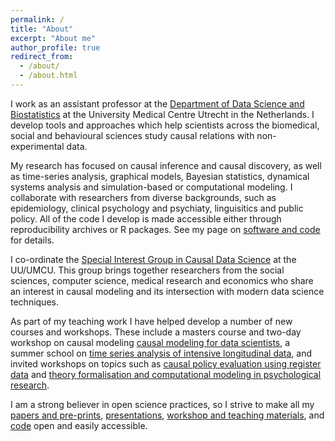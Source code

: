```yaml
---
permalink: /
title: "About"
excerpt: "About me"
author_profile: true
redirect_from: 
  - /about/
  - /about.html
---
```



I work as an assistant professor at the [Department of Data Science and Biostatistics](https://juliuscentrum.umcutrecht.nl/en/data-science-and-biostatistics) at the University Medical Centre Utrecht in the Netherlands. I develop tools and approaches which help scientists across the biomedical, social and behavioural sciences study causal relations with non-experimental data. 

My research has focused on causal inference and causal discovery, as well as time-series analysis, graphical models, Bayesian statistics, dynamical systems analysis and simulation-based or computational modeling. I collaborate with researchers from diverse backgrounds, such as epidemiology, clinical psychology and psychiaty, linguisitics and public policy. All of the code I develop is made accessible either through reproducibility archives or R packages. See my page on [software and code](https://oisinryan.org/code) for details.

I co-ordinate the [Special Interest Group in Causal Data Science](https://www.uu.nl/en/research/applied-data-science/sig-causal-data-science) at the UU/UMCU. This group brings together researchers from the social sciences, computer science, medical research and economics who share an interest in causal modeling and its intersection with modern data science techniques. 

As part of my teaching work I have helped develop a number of new courses and workshops. These include a masters course and two-day workshop on causal modeling [causal modeling for data scientists](https://github.com/ryanoisin/IntroCausalModeling2021), a summer school on [time series analysis of intensive longitudinal data](https://utrechtsummerschool.nl/courses/social-sciences/modeling-the-dynamics-of-intensive-longitudinal-data), and invited workshops on topics such as [causal policy evaluation using register data](https://causalpolicy.nl) and [theory formalisation and computational modeling in psychological research](https://github.com/ryanoisin/FormalTheoryWorkshop).

I am a strong believer in open science practices, so I strive to make all my [papers and pre-prints](https://oisinryan.org/pulications), [presentations](https://oisinryan.org/talks), [workshop and teaching materials](https://oisinryan.org/workshops), and [code](https://oisinryan.org/code) open and easily accessible.
